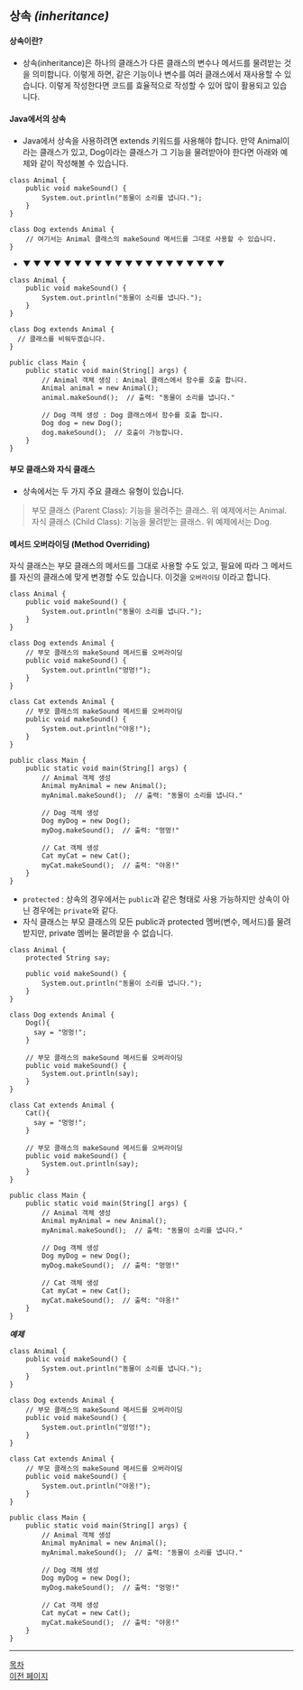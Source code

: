 ## 상속 ___(inheritance)___

#### 상속이란?
- 상속(inheritance)은 하나의 클래스가 다른 클래스의 변수나 메서드를 물려받는 것을 의미합니다. 이렇게 하면, 같은 기능이나 변수를 여러 클래스에서 재사용할 수 있습니다. 이렇게 작성한다면 코드를 효율적으로 작성할 수 있어 많이 활용되고 있습니다.

#### Java에서의 상속
- Java에서 상속을 사용하려면 extends 키워드를 사용해야 합니다. 만약 Animal이라는 클래스가 있고, Dog이라는 클래스가 그 기능을 물려받아야 한다면 아래와 예제와 같이 작성해볼 수 있습니다.

```
class Animal {
    public void makeSound() {
        System.out.println("동물이 소리를 냅니다.");
    }
}

class Dog extends Animal {
    // 여기서는 Animal 클래스의 makeSound 메서드를 그대로 사용할 수 있습니다.
}
```

- ▼ ▼ ▼ ▼ ▼ ▼ ▼ ▼ ▼ ▼ ▼ ▼ ▼ ▼ ▼ ▼ ▼ ▼ ▼ ▼

```
class Animal {
    public void makeSound() {
        System.out.println("동물이 소리를 냅니다.");
    }
}

class Dog extends Animal {
  // 클래스를 비워두겠습니다.
}

public class Main {
    public static void main(String[] args) {
        // Animal 객체 생성 : Animal 클래스에서 함수를 호출 합니다.
        Animal animal = new Animal();
        animal.makeSound();  // 출력: "동물이 소리를 냅니다."

        // Dog 객체 생성 : Dog 클래스에서 함수를 호출 합니다.
        Dog dog = new Dog();
        dog.makeSound();  // 호출이 가능합니다.
    }
}
```


#### 부모 클래스와 자식 클래스
- 상속에서는 두 가지 주요 클래스 유형이 있습니다.

>부모 클래스 (Parent Class): 기능을 물려주는 클래스. 위 예제에서는 Animal.<br>
자식 클래스 (Child Class): 기능을 물려받는 클래스. 위 예제에서는 Dog.


#### 메서드 오버라이딩 (Method Overriding)
자식 클래스는 부모 클래스의 메서드를 그대로 사용할 수도 있고, 필요에 따라 그 메서드를 자신의 클래스에 맞게 변경할 수도 있습니다. 이것을 `오버라이딩` 이라고 합니다.

```
class Animal {
    public void makeSound() {
        System.out.println("동물이 소리를 냅니다.");
    }
}

class Dog extends Animal {
    // 부모 클래스의 makeSound 메서드를 오버라이딩
    public void makeSound() {
        System.out.println("멍멍!");
    }
}

class Cat extends Animal {
    // 부모 클래스의 makeSound 메서드를 오버라이딩
    public void makeSound() {
        System.out.println("야옹!");
    }
}

public class Main {
    public static void main(String[] args) {
        // Animal 객체 생성
        Animal myAnimal = new Animal();
        myAnimal.makeSound();  // 출력: "동물이 소리를 냅니다."

        // Dog 객체 생성
        Dog myDog = new Dog();
        myDog.makeSound();  // 출력: "멍멍!"

        // Cat 객체 생성
        Cat myCat = new Cat();
        myCat.makeSound();  // 출력: "야옹!"
    }
}
```

- `protected` : 상속의 경우에서는 `public`과 같은 형태로 사용 가능하지만 상속이 아닌 경우에는 `private`와 같다.
- 자식 클래스는 부모 클래스의 모든 public과 protected 멤버(변수, 메서드)를 물려받지만, private 멤버는 물려받을 수 없습니다.


```
class Animal {
    protected String say;

    public void makeSound() {
        System.out.println("동물이 소리를 냅니다.");
    }
}

class Dog extends Animal {
    Dog(){
      say = "멍멍!";
    }

    // 부모 클래스의 makeSound 메서드를 오버라이딩
    public void makeSound() {
        System.out.println(say);
    }
}

class Cat extends Animal {
    Cat(){
      say = "멍멍!";
    }

    // 부모 클래스의 makeSound 메서드를 오버라이딩
    public void makeSound() {
        System.out.println(say);
    }
}

public class Main {
    public static void main(String[] args) {
        // Animal 객체 생성
        Animal myAnimal = new Animal();
        myAnimal.makeSound();  // 출력: "동물이 소리를 냅니다."

        // Dog 객체 생성
        Dog myDog = new Dog();
        myDog.makeSound();  // 출력: "멍멍!"

        // Cat 객체 생성
        Cat myCat = new Cat();
        myCat.makeSound();  // 출력: "야옹!"
    }
}
```

___예제___


```
class Animal {
    public void makeSound() {
        System.out.println("동물이 소리를 냅니다.");
    }
}

class Dog extends Animal {
    // 부모 클래스의 makeSound 메서드를 오버라이딩
    public void makeSound() {
        System.out.println("멍멍!");
    }
}

class Cat extends Animal {
    // 부모 클래스의 makeSound 메서드를 오버라이딩
    public void makeSound() {
        System.out.println("야옹!");
    }
}

public class Main {
    public static void main(String[] args) {
        // Animal 객체 생성
        Animal myAnimal = new Animal();
        myAnimal.makeSound();  // 출력: "동물이 소리를 냅니다."

        // Dog 객체 생성
        Dog myDog = new Dog();
        myDog.makeSound();  // 출력: "멍멍!"

        // Cat 객체 생성
        Cat myCat = new Cat();
        myCat.makeSound();  // 출력: "야옹!"
    }
}

```

---
<!--목차 & 다음으로 페이지 이동-->
[목차](https://github.com/Devcurve/Java/blob/main/README.md)<br>
[이전 페이지](https://github.com/Devcurve/Java/blob/main/Markdown/Singleton.md)<br>
<!--[다음 페이지](https://github.com/Devcurve/Java/blob/main/Markdown/inheritance.md-->
